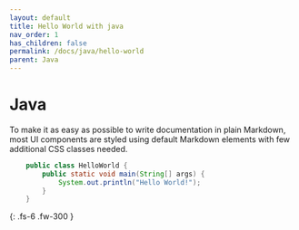 ```yaml
---
layout: default
title: Hello World with java
nav_order: 1
has_children: false
permalink: /docs/java/hello-world
parent: Java
---
```


# Java

To make it as easy as possible to write documentation in plain Markdown, most UI components are styled using default Markdown elements with few additional CSS classes needed.

```java
    public class HelloWorld {
        public static void main(String[] args) {
            System.out.println("Hello World!");
        }
    }
```

{: .fs-6 .fw-300 }